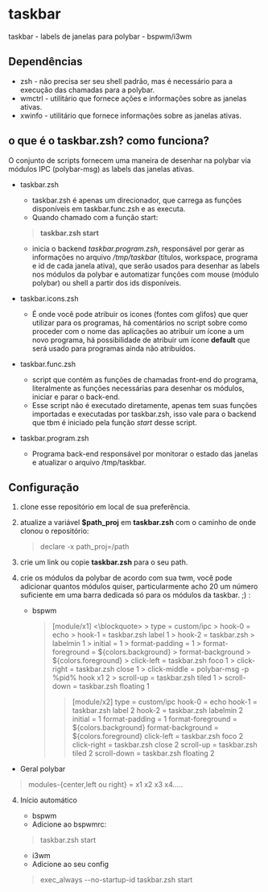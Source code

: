 # taskbar
taskbar - labels de janelas para polybar - bspwm/i3wm

## Dependências
* zsh - não precisa ser seu shell padrão, mas é necessário para a execução das chamadas para a polybar.
* wmctrl - utilitário que fornece ações e informações sobre as janelas ativas.
* xwinfo - utilitário que fornece informações sobre as janelas ativas.

## o que é o taskbar.zsh? como funciona?

O conjunto de scripts fornecem uma maneira de desenhar na polybar via módulos IPC (polybar-msg) as labels das janelas ativas.

* taskbar.zsh
	* taskbar.zsh é apenas um direcionador, que carrega as funções disponíveis em taskbar.func.zsh e as executa. 
	* Quando chamado com a função start:
	> **taskbar.zsh start**
	* inicia o backend *taskbar.program.zsh*, responsável por gerar as informações no arquivo */tmp/taskbar* (títulos, workspace, programa e id de cada janela ativa), que serão usados para desenhar as labels nos módulos da polybar e automatizar funções com mouse (módulo polybar) ou shell a partir dos ids disponíveis.

* taskbar.icons.zsh
	* É onde você pode atribuir os icones (fontes com glifos) que quer utilizar para os programas, há comentários no script sobre como proceder com o nome das aplicações ao atribuir um ícone a um novo programa, há possibilidade de atribuir um ícone **default** que será usado para programas ainda não atribuídos.

* taskbar.func.zsh
	* script que contém as funções de chamadas front-end do programa, literalmente as funções necessárias para desenhar os módulos, iniciar e parar o back-end.
	* Esse script não é executado diretamente, apenas tem suas funções importadas e executadas por taskbar.zsh, isso vale para o backend que tbm é iniciado pela função *start* desse script.

* taskbar.program.zsh
	* Programa back-end responsável por monitorar o estado das janelas e atualizar o arquivo /tmp/taskbar.


## Configuração

1. clone esse repositório em local de sua preferência.

2. atualize a variável **$path_proj** em **taskbar.zsh** com o caminho de onde clonou o repositório:
	> declare -x path_proj=/path

3. crie um link ou copie **taskbar.zsh** para o seu path.

4. crie os módulos da polybar de acordo com sua twm, você pode adicionar quantos módulos quiser, particularmente acho 20 um número suficiente em uma barra dedicada só para os módulos da taskbar. ;) :
	* bspwm
		
		<blockquote> [module/x1] <\blockquote>
		> type = custom/ipc 
		> hook-0 = echo 
		> hook-1 = taskbar.zsh label 1 
		> hook-2 = taskbar.zsh 
		> labelmin 1 
		> initial = 1 
		> format-padding = 1 
		> format-foreground = ${colors.background} 
		> format-background > ${colors.foreground} 
		> click-left = taskbar.zsh foco 1 
		> click-right = taskbar.zsh close 1 
		> click-middle = polybar-msg -p %pid% hook x1 2 
		> scroll-up = taskbar.zsh tiled 1 
		> scroll-down = taskbar.zsh floating 1

		>		

		> [module/x2]
		> type = custom/ipc
		> hook-0 = echo
		> hook-1 = taskbar.zsh label 2
		> hook-2 = taskbar.zsh labelmin 2
		> initial = 1
		> format-padding = 1
		> format-foreground = ${colors.background}
		> format-background = ${colors.foreground}
		> click-left = taskbar.zsh foco 2
		> click-right = taskbar.zsh close 2
		> scroll-up = taskbar.zsh tiled 2
		> scroll-down = taskbar.zsh floating 2

	 

* Geral polybar
> modules-{center,left ou right} = x1 x2 x3 x4.....

4. Início automático
	* bspwm
	* Adicione ao bspwmrc:
	> taskbar.zsh start

	* i3wm
	* Adicione ao seu config
	> exec_always --no-startup-id taskbar.zsh start




